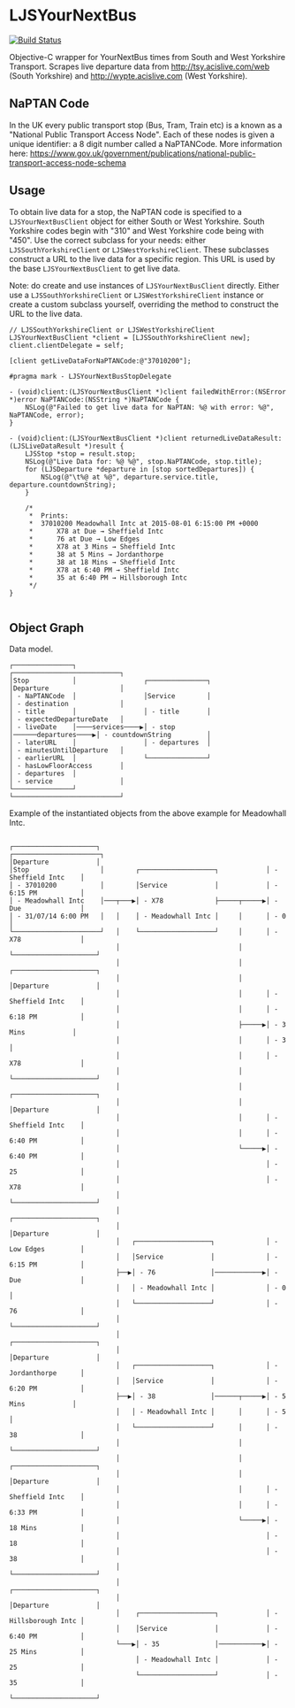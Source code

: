 # LJSYourNextBus
[![Build Status](https://travis-ci.org/lukestringer90/LJSYourNextBus.svg?branch=master)](https://travis-ci.org/lukestringer90/LJSYourNextBus)

Objective-C wrapper for YourNextBus times from South and West Yorkshire Transport. Scrapes live departure data from http://tsy.acislive.com/web (South Yorkshire) and http://wypte.acislive.com (West Yorkshire).

## NaPTAN Code

In the UK every public transport stop (Bus, Tram, Train etc) is a known as a "National Public Transport Access Node". Each of these nodes is given a unique identifier: a 8 digit number called a NaPTANCode. More information here: https://www.gov.uk/government/publications/national-public-transport-access-node-schema

## Usage

To obtain live data for a stop, the NaPTAN code is specified to a `LJSYourNextBusClient` object for either South or West Yorkshire. South Yorkshire codes begin with "310" and West Yorkshire code being with "450". Use the correct subclass for your needs: either `LJSSouthYorkshireClient` or `LJSWestYorkshireClient`. These subclasses construct a URL to the live data for a specific region. This URL is used by the base `LJSYourNextBusClient` to get live data. 

Note: do create and use instances of `LJSYourNextBusClient` directly. Either use a `LJSSouthYorkshireClient` or `LJSWestYorkshireClient` instance or create a custom subclass yourself, overriding the method to construct the URL to the live data.

```
// LJSSouthYorkshireClient or LJSWestYorkshireClient
LJSYourNextBusClient *client = [LJSSouthYorkshireClient new];
client.clientDelegate = self;

[client getLiveDataForNaPTANCode:@"37010200"];

#pragma mark - LJSYourNextBusStopDelegate

- (void)client:(LJSYourNextBusClient *)client failedWithError:(NSError *)error NaPTANCode:(NSString *)NaPTANCode {
	NSLog(@"Failed to get live data for NaPTAN: %@ with error: %@", NaPTANCode, error);
}

- (void)client:(LJSYourNextBusClient *)client returnedLiveDataResult:(LJSLiveDataResult *)result {
	LJSStop *stop = result.stop;
	NSLog(@"Live Data for: %@ %@", stop.NaPTANCode, stop.title);
	for (LJSDeparture *departure in [stop sortedDepartures]) {
		NSLog(@"\t%@ at %@", departure.service.title, departure.countdownString);
	}
	
	/*
	 *	Prints:
	 *	37010200 Meadowhall Intc at 2015-08-01 6:15:00 PM +0000
	 *		X78 at Due → Sheffield Intc
	 *		76 at Due → Low Edges
	 *		X78 at 3 Mins → Sheffield Intc
	 *		38 at 5 Mins → Jordanthorpe
	 *		38 at 18 Mins → Sheffield Intc
	 *		X78 at 6:40 PM → Sheffield Intc
	 *		35 at 6:40 PM → Hillsborough Intc
	 */
}


```

## Object Graph

Data model.

```
┌───────────────┐                                                       ┌───────────────────────────┐
│Stop           │                 ┌───────────────┐                     │Departure                  │
│ - NaPTANCode  │                 │Service        │                     │ - destination             │
│ - title       │                 │ - title       │                     │ - expectedDepartureDate   │
│ - liveDate    │────services────▶│ - stop        │──────departures────▶│ - countdownString         │
│ - laterURL    │                 │ - departures  │                     │ - minutesUntilDeparture   │
│ - earlierURL  │                 └───────────────┘                     │ - hasLowFloorAccess       │
│ - departures  │                                                       │ - service                 │
└───────────────┘                                                       └───────────────────────────┘
```	 

Example of the instantiated objects from the above example for Meadowhall Intc.

```
                                                                 ┌─────────────────────┐
┌──────────────────────┐                                         │Departure            │
│Stop                  │        ┌───────────────────┐            │ - Sheffield Intc    │
│ - 37010200           │        │Service            │            │ - 6:15 PM           │
│ - Meadowhall Intc    │───┬───▶│ - X78             ├─────┬─────▶│ - Due               │
│ - 31/07/14 6:00 PM   │   │    │ - Meadowhall Intc │     │      │ - 0                 │
└──────────────────────┘   │    └───────────────────┘     │      │ - X78               │
                           │                              │      └─────────────────────┘
                           │                              │      ┌─────────────────────┐
                           │                              │      │Departure            │
                           │                              │      │ - Sheffield Intc    │
                           │                              │      │ - 6:18 PM           │
                           │                              ├─────▶│ - 3 Mins            │
                           │                              │      │ - 3                 │
                           │                              │      │ - X78               │
                           │                              │      └─────────────────────┘
                           │                              │      ┌─────────────────────┐
                           │                              │      │Departure            │
                           │                              │      │ - Sheffield Intc    │
                           │                              │      │ - 6:40 PM           │
                           │                              └─────▶│ - 6:40 PM           │
                           │                                     │ - 25                │
                           │                                     │ - X78               │
                           │                                     └─────────────────────┘
                           │                                     ┌─────────────────────┐
                           │                                     │Departure            │
                           │   ┌───────────────────┐             │ - Low Edges         │
                           │   │Service            │             │ - 6:15 PM           │
                           ├──▶│ - 76              │────────────▶│ - Due               │
                           │   │ - Meadowhall Intc │             │ - 0                 │
                           │   └───────────────────┘             │ - 76                │
                           │                                     └─────────────────────┘
                           │                                     ┌─────────────────────┐
                           │                                     │Departure            │
                           │   ┌───────────────────┐             │ - Jordanthorpe      │
                           │   │Service            │             │ - 6:20 PM           │
                           ├──▶│ - 38              │──────┬─────▶│ - 5 Mins            │
                           │   │ - Meadowhall Intc │      │      │ - 5                 │
                           │   └───────────────────┘      │      │ - 38                │
                           │                              │      └─────────────────────┘
                           │                              │      ┌─────────────────────┐
                           │                              │      │Departure            │
                           │                              │      │ - Sheffield Intc    │
                           │                              │      │ - 6:33 PM           │
                           │                              └─────▶│ - 18 Mins           │
                           │                                     │ - 18                │
                           │                                     │ - 38                │
                           │                                     └─────────────────────┘
                           │                                     ┌─────────────────────┐
                           │                                     │Departure            │
                           │    ┌───────────────────┐            │ - Hillsborough Intc │
                           │    │Service            │            │ - 6:40 PM           │
                           └───▶│ - 35              │───────────▶│ - 25 Mins           │
                                │ - Meadowhall Intc │            │ - 25                │
                                └───────────────────┘            │ - 35                │
                                                                 └─────────────────────┘
```